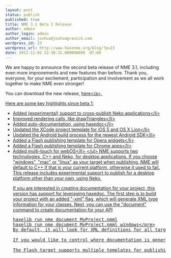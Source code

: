 ```yaml
---
layout: post
status: publish
published: true
title: NME 3.1 Beta 2 Release
author: admin
author_login: admin
author_email: joshua@joshuagranick.com
wordpress_id: 23
wordpress_url: http://www.haxenme.org/blog/?p=23
date: 2011-11-02 22:30:32.000000000 -07:00
---
```

We are happy to announce the second beta release of NME 3.1, including even more improvements and new features than before. Thank you, everyone, for your excitement, participation and involvement as we all work together to make NME even stronger!

You can download the new release, <a href="http:&#47;&#47;www.haxenme.org&#47;developers&#47;get-started">here<&#47;a>.

Here are some key highlights since beta 1:
<ul>
	<li>Added (experimental) support to cross-publish Neko applications<&#47;li>
	<li>Improved rendering calls, like drawTriangles<&#47;li>
	<li>Added auto-documentation, using haxedoc<&#47;li>
	<li>Updated the XCode project template for iOS 5 and OS X Lion<&#47;li>
	<li>Updated the Android build process for the newest Android SDK<&#47;li>
	<li>Added a Flash publishing template for Opera widgets<&#47;li>
	<li>Added a Flash publishing template for Chrome apps<&#47;li>
	<li>Added multi-touch for webOS<&#47;li>
<&#47;ul>
NME supports two technologies, C++ and Neko, for desktop applications. If you choose "windows", "mac" or "linux" as your target when publishing, NME will default to C++ if that is your current platform, otherwise it used to fail. This release includes experimental support to publish for a desktop platform other than your own, using Neko.

If you are interested in creating documentation for your project, this version has support for leveraging haxedoc. The first step is to build your project with an added "-xml" flag, which will generate XML type information for your classes. Next, you can use the "document" command to create documentation for your API
<pre escaped="true" lang="bash">
haxelib run nme document MyProject.nmml
haxelib run nme document MyProject.nmml windows<&#47;pre>
By default, it will look for XML definitions for all targets, and attempt to merge them together. Currently, this will not work for NME core classes. However, if you have multiple definitions, you can specify which one you would like haxedoc to use by setting the platform target.

If you would like to control where documentation is generated, you can set DOCS_DIR in your NMML project file, or to filter which class or package names are included, you can set DOCS_FILTER as well. To control your file output, you can use a custom "template.xml" in your docs directory. For more information on the format, visit <a href="http:&#47;&#47;haxe.org&#47;doc&#47;haxedoc" target="_blank">this page<&#47;a>.

The Flash target supports multiple templates for publishing. If you add "-web" when you compile, an HTML file that uses SWFObject to embed your application will be generated for you. This release adds "-opera" and "-chrome" as valid templates. The Opera publishing template will create a functional Opera Widget, which installs and acts like a regular desktop application. The Chrome template does not generate a completed CRX file (yet), but generates the files you need to use the "Pack Extension" option from Google Chrome to package as a Chrome app you can distribute.
